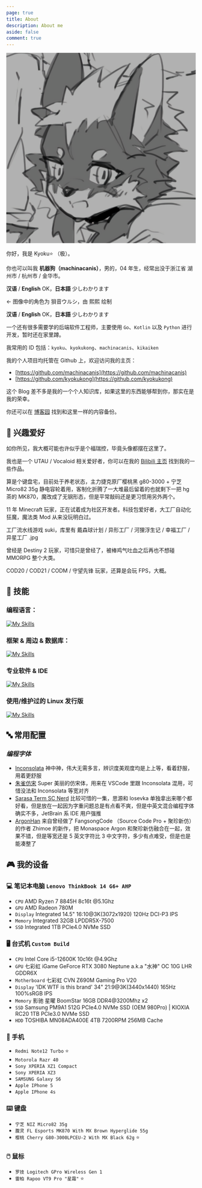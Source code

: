 ```yaml
---
page: true
title: About
description: About me
aside: false
comment: true
---
```


<div class="about-container">
  <div class="avatar-container">
    <img src="../public/avatar.png" alt="Kyoku的头像" class="avatar-image">
  </div>
  <div class="intro-text">
    <p>你好，我是 <span class="my-name">Kyoku⭐</span> （极）。</p>
    <p>你也可以叫我 <strong>机器狗（machinacanis）</strong>，男的，04 年生，经常出没于浙江省 湖州市 / 杭州市 / 金华市。</p>
    <p><strong>汉语</strong> / <strong>English</strong> OK，<strong>日本語</strong> 少しわかります</p>
    <p class="intro-text-micro"><- 图像中的角色为 狽音ウルシ，由 熙熙 绘制 </p>
  </div>
</div>

**汉语** / **English** OK，**日本語** 少しわかります

一个还有很多需要学的后端软件工程师，主要使用 `Go`、`Kotlin` 以及 `Python` 进行开发，暂时还在家里蹲。

我常用的 ID 包括：`kyoku`、`kyokukong`、`machinacanis`、`kikaiken`

我的个人项目均托管在 Github 上，欢迎访问我的主页：

- [https://github.com/machinacanis](https://github.com/machinacanis)
- [https://github.com/kyokukong](https://github.com/kyokukong)

这个 Blog 差不多是我的一个个人知识库，如果这里的东西能够帮到你，那实在是我的荣幸。

你还可以在 [博客园](https://www.cnblogs.com/machinacanis) 找到和这里一样的内容备份。

## 💎 **兴趣爱好**

如你所见，我大概可能也许似乎是个福瑞控，毕竟头像都摆在这里了。

我也是一个 UTAU / Vocaloid 相关爱好者，你可以在我的 [Bilibili 主页](https://space.bilibili.com/1220441567) 找到我的一些作品。

算是个键盘宅，目前处于养老状态，主力捷克原厂樱桃黑 g80-3000 + 宁芝 Micro82 35g 静电容轮着用，客制化折腾了一大堆最后留着的也就剩下一把 hg 茶的 MK870，魔改成了无钢形态，但是平常敲码还是更习惯用另外两个。

11 年 Minecraft 玩家，正在试着成为社区开发者。科技包爱好者，大工厂自动化狂魔，魔法类 Mod 从来没玩明白过。

工厂流水线游戏 suki，库里有 戴森球计划 / 异形工厂 / 河狸浮生记 / 幸福工厂 / 异星工厂 .jpg

曾经是 Destiny 2 玩家，可惜只是曾经了，被棒鸡气吐血之后再也不想碰 MMORPG 整个大类。

COD20 / COD21 / CODM / 守望先锋 玩家，还算是会玩 FPS，大概。

## 🔧 **技能**

### **编程语言：**

[![My Skills](https://skillicons.dev/icons?i=python,go,kotlin,java,js,ts,c,bash,html,css,md,solidity)](https://skillicons.dev)

### **框架 & 周边 & 数据库：**

[![My Skills](https://skillicons.dev/icons?i=docker,mongodb,mysql,postgresql,fastapi,flask,git,ktor,nodejs,sqlite,npm)](https://skillicons.dev)

### **专业软件 & IDE**

[![My Skills](https://skillicons.dev/icons?i=ps,pr,au,vim,neovim,vscode,pycharm,idea,obsidian)](https://skillicons.dev)

### **使用/维护过的 Linux 发行版**

[![My Skills](https://skillicons.dev/icons?i=debian,ubuntu,arch,mint)](https://skillicons.dev)

## 🔤 **常用配置**

### **_编程字体_**

- [Inconsolata](https://github.com/googlefonts/Inconsolata) 神中神，伟大无需多言，辨识度美观度均是上上等，看着舒服，用着更舒服
- [朱雀仿宋](https://github.com/TrionesType/zhuque) Super 美丽的仿宋体，用来在 VSCode 里跟 Inconsolata 混用，可惜没法和 Inconsolata 等宽对齐
- [Sarasa Term SC Nerd](https://github.com/laishulu/Sarasa-Term-SC-Nerd) 比较可惜的一集，思源和 losevka 单独拿出来哪个都好看，但是放在一起因为字重问题总是有点看不爽，但是中英文混合编程字体确实不多，JetBrain 系 IDE 用户强推
- [ArgonHan](https://github.com/zhimoe/programming-fonts) 来自曾经做了 FangsongCode （Source Code Pro + 聚珍新仿）的作者 Zhimoe 的新作，把 Monaspace Argon 和聚珍新仿融合在一起，效果不错，但是等宽还是 5 英文字符比 3 中文字符，多少有点难受，但是也是能凑整了

## 🎮 **我的设备**

### 💻 笔记本电脑 `Lenovo ThinkBook 14 G6+ AHP`

- `CPU` AMD Ryzen 7 8845H 8c16t @5.1Ghz
- `GPU` AMD Radeon 780M
- `Display` Integrated 14.5" 16:10@3K(3072x1920) 120Hz DCI-P3 IPS
- `Memory` Integrated 32GB LPDDR5X-7500
- `SSD` Integrated 1TB PCIe4.0 NVMe SSD

### 🖥️ 台式机 `Custom Build`

- `CPU` Intel Core i5-12600K 10c16t @4.9Ghz
- `GPU` 七彩虹 iGame GeForce RTX 3080 Neptune a.k.a "水神" OC 10G LHR GDDR6X
- `Motherboard` 七彩虹 CVN Z690M Gaming Pro V20
- `Display` 'IDK WTF is this brand' 34" 21:9@3K(3440x1440) 165Hz 100%sRGB IPS
- `Memory` 影驰 星曜 BoomStar 16GB DDR4@3200Mhz x2
- `SSD` Samsung PM9A1 512G PCIe4.0 NVMe SSD (OEM 980Pro) | KIOXIA RC20 1TB PCIe3.0 NVMe SSD
- `HDD` TOSHIBA MN08ADA400E 4TB 7200RPM 256MB Cache

### 📱 手机

- `Redmi Note12 Turbo` ⭐
- `Motorola Razr 40`
- `Sony XPERIA XZ1 Compact`
- `Sony XPERIA XZ3`
- `SAMSUNG Galaxy S6`
- `Apple IPhone 5`
- `Apple IPhone 4s`

### ⌨️ 键盘

- `宁芝 NIZ Micro82 35g`
- `腹灵 FL Esports MK870 With MX Brown Hyperglide 55g`
- `樱桃 Cherry G80-3000LPCEU-2 With MX Black 62g` ⭐

### 🖱️ 鼠标

- `罗技 Logitech GPro Wireless Gen 1`
- `雷柏 Rapoo VT9 Pro "星霜"` ⭐
